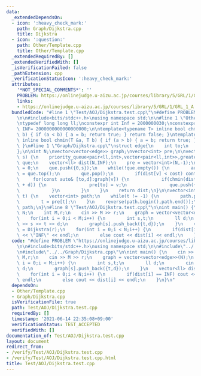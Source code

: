 ```yaml
---
data:
  _extendedDependsOn:
  - icon: ':heavy_check_mark:'
    path: Graph/Dijkstra.cpp
    title: Dijkstra
  - icon: ':question:'
    path: Other/Template.cpp
    title: Other/Template.cpp
  _extendedRequiredBy: []
  _extendedVerifiedWith: []
  _isVerificationFailed: false
  _pathExtension: cpp
  _verificationStatusIcon: ':heavy_check_mark:'
  attributes:
    '*NOT_SPECIAL_COMMENTS*': ''
    PROBLEM: https://onlinejudge.u-aizu.ac.jp/courses/library/5/GRL/1/GRL_1_A
    links:
    - https://onlinejudge.u-aizu.ac.jp/courses/library/5/GRL/1/GRL_1_A
  bundledCode: "#line 1 \"Test/AOJ/Dijkstra.test.cpp\"\n#define PROBLEM \"https://onlinejudge.u-aizu.ac.jp/courses/library/5/GRL/1/GRL_1_A\"\
    \n\n#include<bits/stdc++.h>\nusing namespace std;\n\n#line 1 \"Other/Template.cpp\"\
    \ntypedef long long ll;\nconstexpr int Inf = 2000000030;\nconstexpr long long\
    \ INF= 2000000000000000000;\n\ntemplate<typename T> inline bool chmax(T &a, T\
    \ b) { if (a < b) { a = b; return true; } return false; }\ntemplate<typename T>\
    \ inline bool chmin(T &a, T b) { if (a > b) { a = b; return true; } return false;\
    \ }\n#line 1 \"Graph/Dijkstra.cpp\"\nstruct edge{\n    int to;\n    ll cost;\n\
    };\n\nint N;\nvector<vector<edge>> graph;\nvector<int> pre;\n\nvector<ll> Dijkstra(int\
    \ s) {\n    priority_queue<pair<ll,int>,vector<pair<ll,int>>,greater<pair<ll,int>>>\
    \ que;\n    vector<ll> dist(N,INF);\n    pre = vector<int>(N,-1);\n    dist[s]\
    \ = 0;\n    que.push({0,s});\n    while(!que.empty()) {\n        auto [cost,v]\
    \ = que.top();\n        que.pop();\n        if(dist[v] < cost) continue;\n   \
    \     for(const auto& [to,d]:graph[v]) {\n            if(chmin(dist[to],dist[v]\
    \ + d)) {\n                pre[to] = v;\n                que.push({dist[to],to});\n\
    \            }\n        }\n    }\n    return dist;\n}\n\nvector<int> GetPath(int\
    \ t) {\n    vector<int> path;\n    while(t != -1) {\n        path.push_back(t);\n\
    \        t = pre[t];\n    }\n    reverse(path.begin(),path.end());\n    return\
    \ path;\n}\n#line 8 \"Test/AOJ/Dijkstra.test.cpp\"\n\nint main() {\n    cin >>\
    \ N;\n    int M,r;\n    cin >> M >> r;\n    graph = vector<vector<edge>>(N);\n\
    \    for(int i = 0;i < M;i++) {\n        int s,t;\n        ll d;\n        cin\
    \ >> s >> t >> d;\n        graph[s].push_back({t,d});\n    }\n    vector<ll> dist\
    \ = Dijkstra(r);\n    for(int i = 0;i < N;i++) {\n        if(dist[i] == INF) cout\
    \ << \"INF\" << endl;\n        else cout << dist[i] << endl;\n    }\n}\n"
  code: "#define PROBLEM \"https://onlinejudge.u-aizu.ac.jp/courses/library/5/GRL/1/GRL_1_A\"\
    \n\n#include<bits/stdc++.h>\nusing namespace std;\n\n#include\"../../Other/Template.cpp\"\
    \n#include\"../../Graph/Dijkstra.cpp\"\n\nint main() {\n    cin >> N;\n    int\
    \ M,r;\n    cin >> M >> r;\n    graph = vector<vector<edge>>(N);\n    for(int\
    \ i = 0;i < M;i++) {\n        int s,t;\n        ll d;\n        cin >> s >> t >>\
    \ d;\n        graph[s].push_back({t,d});\n    }\n    vector<ll> dist = Dijkstra(r);\n\
    \    for(int i = 0;i < N;i++) {\n        if(dist[i] == INF) cout << \"INF\" <<\
    \ endl;\n        else cout << dist[i] << endl;\n    }\n}\n"
  dependsOn:
  - Other/Template.cpp
  - Graph/Dijkstra.cpp
  isVerificationFile: true
  path: Test/AOJ/Dijkstra.test.cpp
  requiredBy: []
  timestamp: '2021-06-14 22:35:08+09:00'
  verificationStatus: TEST_ACCEPTED
  verifiedWith: []
documentation_of: Test/AOJ/Dijkstra.test.cpp
layout: document
redirect_from:
- /verify/Test/AOJ/Dijkstra.test.cpp
- /verify/Test/AOJ/Dijkstra.test.cpp.html
title: Test/AOJ/Dijkstra.test.cpp
---
```

